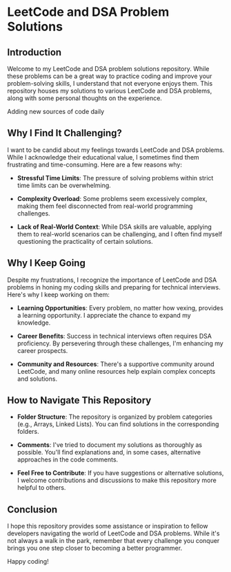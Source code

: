 # LeetCode and DSA Problem Solutions

## Introduction

Welcome to my LeetCode and DSA problem solutions repository. While these problems can be a great way to practice coding and improve your problem-solving skills, I understand that not everyone enjoys them. This repository houses my solutions to various LeetCode and DSA problems, along with some personal thoughts on the experience.


Adding new sources of code daily 
## Why I Find It Challenging?

I want to be candid about my feelings towards LeetCode and DSA problems. While I acknowledge their educational value, I sometimes find them frustrating and time-consuming. Here are a few reasons why:

- **Stressful Time Limits**: The pressure of solving problems within strict time limits can be overwhelming.
  
- **Complexity Overload**: Some problems seem excessively complex, making them feel disconnected from real-world programming challenges.

- **Lack of Real-World Context**: While DSA skills are valuable, applying them to real-world scenarios can be challenging, and I often find myself questioning the practicality of certain solutions.

## Why I Keep Going

Despite my frustrations, I recognize the importance of LeetCode and DSA problems in honing my coding skills and preparing for technical interviews. Here's why I keep working on them:

- **Learning Opportunities**: Every problem, no matter how vexing, provides a learning opportunity. I appreciate the chance to expand my knowledge.

- **Career Benefits**: Success in technical interviews often requires DSA proficiency. By persevering through these challenges, I'm enhancing my career prospects.

- **Community and Resources**: There's a supportive community around LeetCode, and many online resources help explain complex concepts and solutions.

## How to Navigate This Repository

- **Folder Structure**: The repository is organized by problem categories (e.g., Arrays, Linked Lists). You can find solutions in the corresponding folders.

- **Comments**: I've tried to document my solutions as thoroughly as possible. You'll find explanations and, in some cases, alternative approaches in the code comments.

- **Feel Free to Contribute**: If you have suggestions or alternative solutions, I welcome contributions and discussions to make this repository more helpful to others.

## Conclusion

I hope this repository provides some assistance or inspiration to fellow developers navigating the world of LeetCode and DSA problems. While it's not always a walk in the park, remember that every challenge you conquer brings you one step closer to becoming a better programmer.

Happy coding!

